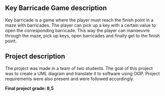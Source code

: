 ## Key Barricade Game description
Key barricade is a game where the player must reach the finish point in a maze with barricades.
The player can pick up a key with a certain value to open the corresponding barricade.
This way the player can manoeuvre through the maze, pick up keys, open barricades and finally get to the finish point.

## Project description
The project was made in a team of two students.
The goal of this project was to create a UML diagram and translate it to software using OOP.
Project requirements were also present and were followed accordingly.

**Final project grade: 8,5**
